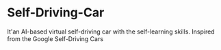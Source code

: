 # Self-Driving-Car
It'an AI-based virtual self-driving car with the self-learning skills.
Inspired from the Google Self-Driving Cars
